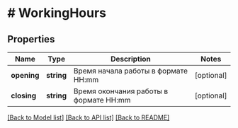 # # WorkingHours

## Properties

Name | Type | Description | Notes
------------ | ------------- | ------------- | -------------
**opening** | **string** | Время начала работы в формате HH:mm | [optional]
**closing** | **string** | Время окончания работы в формате HH:mm | [optional]

[[Back to Model list]](../../README.md#models) [[Back to API list]](../../README.md#endpoints) [[Back to README]](../../README.md)
